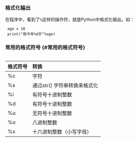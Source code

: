 ### 格式化输出

在程序中，看到了`%`这样的操作符，就是Python中格式化输出。如：

```
 age = 10
 print("我今年%d岁"%age)
```

### 常用的格式符号 {#常用的格式符号}

|  |
| :--- |


| 格式符号 | 转换 |
| :--- | :--- |
| %c | 字符 |
| %s | 通过str\(\) 字符串转换来格式化 |
| %i | 有符号十进制整数 |
| %d | 有符号十进制整数 |
| %u | 无符号十进制整数 |
| %o | 八进制整数 |
| %x | 十六进制整数（小写字母） |



